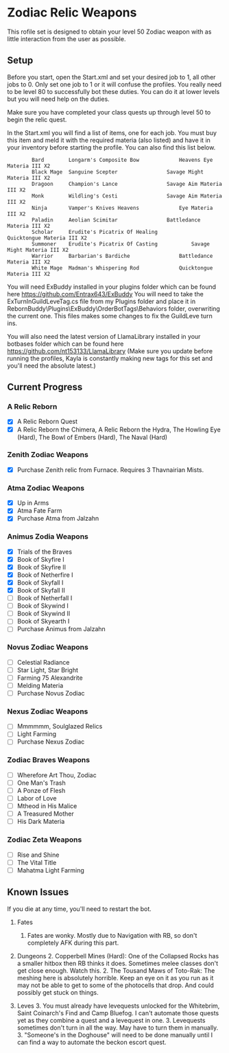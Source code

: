 # Zodiac Relic Weapons

This rofile set is designed to obtain your level 50 Zodiac weapon with as little interaction from the user as possible.

## Setup

Before you start, open the Start.xml and set your desired job to 1, all other jobs to 0. Only set one job to 1 or it will confuse the profiles. You really need to be level 80 to successfully bot these duties. You can do it at lower levels but you will need help on the duties.

Make sure you have completed your class quests up through level 50 to begin the relic quest.

In the Start.xml you will find a list of items, one for each job. You must buy this item and meld it with the required materia (also listed) and have it in your inventory before starting the profile. You can also find this list below.

			Bard		Longarm's Composite Bow				Heavens Eye Materia III X2
			Black Mage	Sanguine Scepter				Savage Might Materia III X2
			Dragoon		Champion's Lance				Savage Aim Materia III X2
			Monk		Wildling's Cesti				Savage Aim Materia III X2
			Ninja		Vamper's Knives	Heavens 			Eye Materia III X2
			Paladin		Aeolian Scimitar				Battledance Materia III X2
			Scholar		Erudite's Picatrix Of Healing			Quicktongue Materia III X2
			Summoner	Erudite's Picatrix Of Casting			Savage Might Materia III X2
			Warrior		Barbarian's Bardiche				Battledance Materia III X2
			White Mage	Madman's Whispering Rod				Quicktongue Materia III X2

You will need ExBuddy installed in your plugins folder which can be found here https://github.com/Entrax643/ExBuddy
You will need to take the ExTurnInGuildLeveTag.cs file from my Plugins folder and place it in RebornBuddy\Plugins\ExBuddy\OrderBotTags\Behaviors folder, overwriting the current one. This files makes some changes to fix the GuildLeve turn ins.

You will also need the latest version of LlamaLibrary installed in your botbases folder which can be found here https://github.com/nt153133/LlamaLibrary
(Make sure you update before running the profiles, Kayla is constantly making new tags for this set and you'll need the absolute latest.)


## Current Progress

### A Relic Reborn
- [x] A Relic Reborn Quest
- [x] A Relic Reborn the Chimera, A Relic Reborn the Hydra, The Howling Eye (Hard), The Bowl of Embers (Hard), The Naval (Hard)

### Zenith Zodiac Weapons
- [x] Purchase Zenith relic from Furnace. Requires 3 Thavnairian Mists.

### Atma Zodiac Weapons
- [x] Up in Arms
- [x] Atma Fate Farm
- [x] Purchase Atma from Jalzahn

### Animus Zodia Weapons
- [x] Trials of the Braves
- [x] Book of Skyfire I
- [x] Book of Skyfire II
- [x] Book of Netherfire I
- [X] Book of Skyfall I
- [X] Book of Skyfall II
- [ ] Book of Netherfall I
- [ ] Book of Skywind I
- [ ] Book of Skywind II
- [ ] Book of Skyearth I
- [ ] Purchase Animus from Jalzahn

### Novus Zodiac Weapons
- [ ] Celestial Radiance
- [ ] Star Light, Star Bright
- [ ] Farming 75 Alexandrite
- [ ] Melding Materia
- [ ] Purchase Novus Zodiac

### Nexus Zodiac Weapons
- [ ] Mmmmmm, Soulglazed Relics
- [ ] Light Farming
- [ ] Purchase Nexus Zodiac

### Zodiac Braves Weapons
- [ ] Wherefore Art Thou, Zodiac
- [ ] One Man's Trash
- [ ] A Ponze of Flesh
- [ ] Labor of Love
- [ ] Mtheod in His Malice
- [ ] A Treasured Mother
- [ ] His Dark Materia

### Zodiac Zeta Weapons
- [ ] Rise and Shine
- [ ] The Vital Title
- [ ] Mahatma Light Farming

## Known Issues

If you die at any time, you'll need to restart the bot.

1. Fates
	1. Fates are wonky. Mostly due to Navigation with RB, so don't completely AFK during this part.

2. Dungeons
	2. Copperbell Mines (Hard): One of the Collapsed Rocks has a smaller hitbox then RB thinks it does. Sometimes melee classes don't get close enough. Watch this.
	2. The Tousand Maws of Toto-Rak: The meshing here is absolutely horrible. Keep an eye on it as you run as it may not be able to get to some of the photocells that drop. And could possibly get stuck on things.


3. Leves
	3. You must already have levequests unlocked for the Whitebrim, Saint Coinarch's Find and Camp Bluefog. I can't automate those quests yet as they combine a quest and a levequest in one.
	3. Levequests sometimes don't turn in all the way. May have to turn them in manually.
	3. "Someone's in the Doghouse" will need to be done manually until I can find a way to automate the beckon escort quest.





